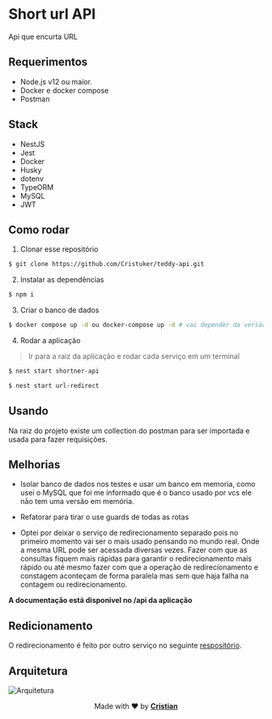 # Short url API

Api que encurta URL


## Requerimentos

* Node.js v12 ou maior.
* Docker e docker compose
* Postman

## Stack

* NestJS
* Jest
* Docker
* Husky
* dotenv
* TypeORM
* MySQL
* JWT


## Como rodar

1. Clonar esse repositório

```bash
$ git clone https://github.com/Cristuker/teddy-api.git
```
2. Instalar as dependências

```bash
$ npm i
```
3. Criar o banco de dados

```bash
$ docker compose up -d ou docker-compose up -d # vai depender da versão instalada
```
4. Rodar a aplicação

> Ir para a raiz da aplicação e rodar cada serviço em um terminal

```bash
$ nest start shortner-api
```
```bash
$ nest start url-redirect
```

## Usando

Na raiz do projeto existe um collection do postman para ser importada e usada para fazer requisições.

## Melhorias

* Isolar banco de dados nos testes e usar um banco em memoria, como usei o MySQL que foi me informado que é o banco usado por vcs ele não tem uma versão em memória.

* Refatorar para tirar o use guards de todas as rotas
* Optei por deixar o serviço de redirecionamento separado pois no primeiro momento vai ser o mais usado pensando no mundo real. Onde a mesma URL pode ser acessada diversas vezes. Fazer com que as consultas fiquem mais rápidas para garantir o redirecionamento mais rápido ou até mesmo fazer com que a operação de redirecionamento e constagem aconteçam de forma paralela mas sem que haja falha na contagem ou redirecionamento.

**A documentação está disponivel no /api da aplicação**

## Redicionamento

O redirecionamento é feito por outro serviço no seguinte [respositório](https://github.com/Cristuker/url-redirect).

## Arquitetura

![Arquitetura](https://raw.githubusercontent.com/Cristuker/teddy-api/main/docs/url-api.png)


<p align="center">Made with ❤️ by <strong><a href="cristiansilva.dev" target="blank" >Cristian</></p></strong>
